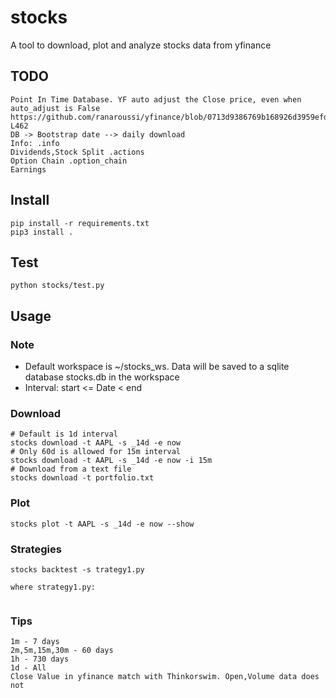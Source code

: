 # stocks
A tool to download, plot and analyze stocks data from yfinance

## TODO
```
Point In Time Database. YF auto adjust the Close price, even when auto_adjust is False
https://github.com/ranaroussi/yfinance/blob/0713d9386769b168926d3959efd8310b56a33096/yfinance/utils.py#L445-L462
DB -> Bootstrap date --> daily download
Info: .info
Dividends,Stock Split .actions
Option Chain .option_chain
Earnings
```

## Install
```
pip install -r requirements.txt
pip3 install .
```

## Test
```
python stocks/test.py
```

## Usage
### Note
- Default workspace is ~/stocks_ws. Data will be saved to a sqlite database stocks.db in the workspace
- Interval: start <= Date < end

### Download
```
# Default is 1d interval
stocks download -t AAPL -s _14d -e now
# Only 60d is allowed for 15m interval
stocks download -t AAPL -s _14d -e now -i 15m
# Download from a text file
stocks download -t portfolio.txt
```

### Plot
```
stocks plot -t AAPL -s _14d -e now --show
```

### Strategies
```
stocks backtest -s trategy1.py

where strategy1.py:


```

### Tips
```
1m - 7 days
2m,5m,15m,30m - 60 days
1h - 730 days
1d - All
Close Value in yfinance match with Thinkorswim. Open,Volume data does not
```

